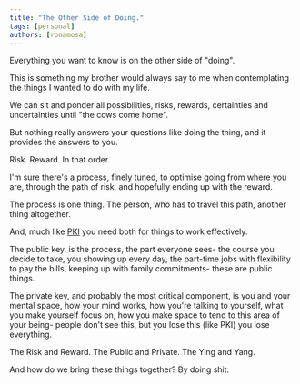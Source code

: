 ```yaml
---
title: "The Other Side of Doing."
tags: [personal]
authors: [ronamosa]
---
```


Everything you want to know is on the other side of "doing".

This is something my brother would always say to me when contemplating the things I wanted to do with my life.

We can sit and ponder all possibilities, risks, rewards, certainties and uncertainties until "the cows come home".

But nothing really answers your questions like doing the thing, and it provides the answers to you.

<!--truncate-->

Risk. Reward. In that order.

I'm sure there's a process, finely tuned, to optimise going from where you are, through the path of risk, and hopefully ending up with the reward.

The process is one thing. The person, who has to travel this path, another thing altogether.

And, much like [PKI](https://en.wikipedia.org/wiki/Public_key_infrastructure) you need both for things to work effectively.

The public key, is the process, the part everyone sees- the course you decide to take, you showing up every day, the part-time jobs with flexibility to pay the bills, keeping up with family commitments- these are public things.

The private key, and probably the most critical component, is you and your mental space, how your mind works, how you're talking to yourself, what you make yourself focus on, how you make space to tend to this area of your being- people don't see this, but you lose this (like PKI) you lose everything.

The Risk and Reward. The Public and Private. The Ying and Yang.

And how do we bring these things together? By doing shit.
